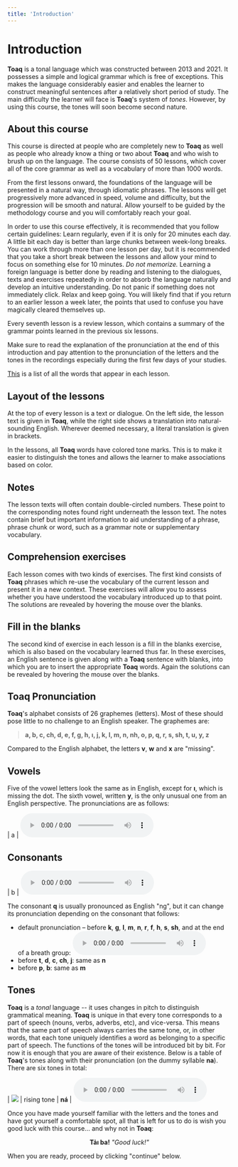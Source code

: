 ```yaml
---
title: 'Introduction'
---
```

# Introduction

**Toaq** is a tonal language which was constructed between 2013 and 2021. It possesses a simple and logical grammar which is free of exceptions. This makes the language considerably easier and enables the learner to construct meaningful sentences after a relatively short period of study. The main difficulty the learner will face is **Toaq**'s system of *tones*. However, by using this course, the tones will soon become second nature.

## About this course

This course is directed at people who are completely new to **Toaq** as well as people who already know a thing or two about **Toaq** and who wish to brush up on the language. The course consists of 50 lessons, which cover all of the core grammar as well as a vocabulary of more than 1000 words.

From the first lessons onward, the foundations of the language will be presented in a natural way, through idiomatic phrases. The lessons will get progressively more advanced in speed, volume and difficulty, but the progression will be smooth and natural. Allow yourself to be guided by the methodology course and you will comfortably reach your goal.

In order to use this course effectively, it is recommended that you follow certain guidelines: Learn regularly, even if it is only for 20 minutes each day. A little bit each day is better than large chunks between week-long breaks. You can work through more than one lesson per day, but it is recommended that you take a short break between the lessons and allow your mind to focus on something else for 10 minutes.  *Do not memorize.* Learning a foreign language is better done by reading and listening to the dialogues, texts and exercises repeatedly in order to absorb the language naturally and develop an intuitive understanding.  Do not panic if something does not immediately click. Relax and keep going. You will likely find that if you return to an earlier lesson a week later, the points that used to confuse you have magically cleared themselves up.

Every seventh lesson is a review lesson, which contains a summary of the grammar points learned in the previous six lessons.

Make sure to read the explanation of the pronunciation at the end of this introduction and pay attention to the pronunciation of the letters and the tones in the recordings especially during the first few days of your studies.

[This](../vocabulary/) is a list of all the words that appear in each lesson.

## Layout of the lessons

At the top of every lesson is a text or dialogue. On the left side, the lesson text is given in **Toaq**, while the right side shows a translation into natural-sounding English. Wherever deemed necessary, a literal translation is given in brackets.

In the lessons, all **Toaq** words have colored tone marks. This is to make it easier to distinguish the tones and allows the learner to make associations based on color.

## Notes

The lesson texts will often contain double-circled numbers. These point to the corresponding notes found right underneath the lesson text. The notes contain brief but important information to aid understanding of a phrase, phrase chunk or word, such as a grammar note or supplementary vocabulary.

## Comprehension exercises

Each lesson comes with two kinds of exercises. The first kind consists of **Toaq** phrases which re-use the vocabulary of the current lesson and present it in a new context. These exercises will allow you to assess whether you have understood the vocabulary introduced up to that point. The solutions are revealed by hovering the mouse over the blanks.  

## Fill in the blanks

The second kind of exercise in each lesson is a fill in the blanks exercise, which is also based on the vocabulary learned thus far. In these exercises, an English sentence is given along with a **Toaq** sentence with blanks, into which you are to insert the appropriate **Toaq** words. Again the solutions can be revealed by hovering the mouse over the blanks.

## Toaq Pronunciation

**Toaq**'s alphabet consists of 26 graphemes (letters). Most of these should pose little to no challenge to an English speaker. The graphemes are:

> **a, b, c, ch, d, e, f, g, h, ı, j, k, l, m, n, nh, o, p, q, r, s, sh, t, u, y, z**

Compared to the English alphabet, the letters **v**, **w** and **x** are "missing".

## Vowels

Five of the vowel letters look the same as in English, except for **ı**, which is missing the dot. The sixth vowel, written **y**, is the only unusual one from an English perspective. The pronunciations are as follows:

| a | <audio controls src="../sounds/a.mp3" /> | (Spanish) m**á**s |
| e | <audio controls src="../sounds/e.mp3" /> | b**e**d |
| ı | <audio controls src="../sounds/i.mp3" /> | k**ee**p |
| o | <audio controls src="../sounds/o.mp3" /> | (Spanish) s**o**l |
| u | <audio controls src="../sounds/u.mp3" /> | g**oo**se |
| y | <audio controls src="../sounds/y.mp3" /> | comm**a** |

## Consonants

| b  | <audio controls src="../sounds/b.mp3" />  | **b**uy |
| c  | <audio controls src="../sounds/c.mp3" />  | mee**ts** |
| ch | <audio controls src="../sounds/ch.mp3" /> | **ch**at |
| d  | <audio controls src="../sounds/d.mp3" />  | **d**ye |
| f  | <audio controls src="../sounds/f.mp3" />  | **f**ind |
| g  | <audio controls src="../sounds/g.mp3" />  | **g**ood |
| h  | <audio controls src="../sounds/h.mp3" />  | **h**ave |
| j  | <audio controls src="../sounds/j.mp3" />  | **j**oke |
| k  | <audio controls src="../sounds/k.mp3" />  | **k**ick |
| l  | <audio controls src="../sounds/l.mp3" />  | **l**et |
| m  | <audio controls src="../sounds/m.mp3" />  | **m**eet |
| n  | <audio controls src="../sounds/n.mp3" />  | **n**ine |
| nh | <audio controls src="../sounds/nh.mp3" />  | (Spanish) a**ñ**o |
| p  | <audio controls src="../sounds/p.mp3" />  | **p**en |
| r  | <audio controls src="../sounds/r.mp3" />  | (Spanish) e**r**es<br>or pe**rr**o |
| s  | <audio controls src="../sounds/s.mp3" />  | **s**ip |
| sh | <audio controls src="../sounds/sh.mp3" /> | **sh**ip |
| t  | <audio controls src="../sounds/t.mp3" />  | **t**an |
| z  | <audio controls src="../sounds/z.mp3" />  | a**ds** |

The consonant **q** is usually pronounced as English "ng", but it can change its pronunciation depending on the consonant that follows:

* default&nbsp;pronunciation&nbsp;– before&nbsp;**k**, **g**, **l**, **m**, **n**, **r**, **f**, **h**, **s**, **sh**, and&nbsp;at&nbsp;the&nbsp;end of&nbsp;a&nbsp;breath&nbsp;group: <audio controls src="../sounds/q.mp3" />
* before **t**, **d**, **c**, **ch**, **j**: same as **n**
* before **p**, **b**: same as **m**

## Tones

**Toaq** is a *tonal* language -- it uses changes in pitch to distinguish grammatical meaning. **Toaq** is unique in that every tone corresponds to a part of speech (nouns, verbs, adverbs, etc), and vice-versa. This means that the same part of speech always carries the same tone, or, in other words, that each tone uniquely identifies a word as belonging to a specific part of speech. The functions of the tones will be introduced bit by bit. For now it is enough that you are aware of their existence. Below is a table of **Toaq**'s tones along with their pronunciation (on the dummy syllable **na**). There are six tones in total:

| ![](../tones/t2.png) | rising tone          | **ná** | <audio controls src="../tones/t2.mp3" /> |
| ![](../tones/t3.png) | rising glottal tone  | **nä** | <audio controls src="../tones/t3.mp3" /> |
| ![](../tones/t4.png) | falling tone         | **nả** | <audio controls src="../tones/t4.mp3" /> |
| ![](../tones/t5.png) | rising-falling tone  | **nâ** | <audio controls src="../tones/t5.mp3" /> |
| ![](../tones/t6.png) | mid tone             | **nà** | <audio controls src="../tones/t6.mp3" /> |
| ![](../tones/t7.png) | falling glottal tone | **nã** | <audio controls src="../tones/t7.mp3" /> |

Once you have made yourself familiar with the letters and the tones and have got yourself a comfortable spot, all that is left for us to do is wish you good luck with this course... and why not in **Toaq**:

<center>
  <strong>Tảı ba!</strong> <i>"Good luck!"</i>
</center>

When you are ready, proceed by clicking "continue" below.
